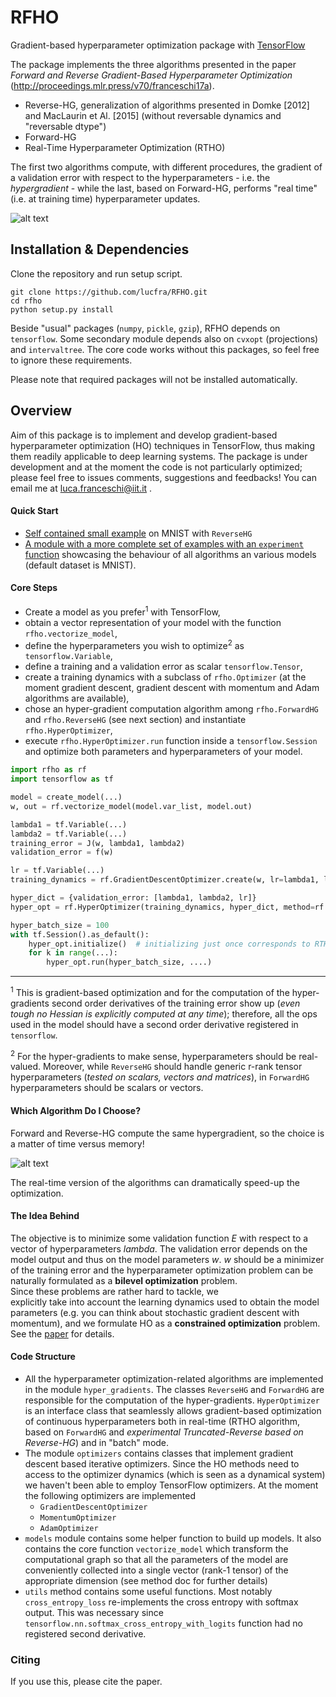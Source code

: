 # RFHO
Gradient-based hyperparameter optimization package with 
[TensorFlow](https://www.tensorflow.org/)

The package implements the three algorithms presented in the paper
 _Forward and Reverse Gradient-Based Hyperparameter Optimization_
 (http://proceedings.mlr.press/v70/franceschi17a). 
- Reverse-HG, generalization of algorithms presented in Domke [2012] and MacLaurin et Al. [2015] (without reversable dynamics and "reversable dtype")
- Forward-HG
- Real-Time Hyperparameter Optimization (RTHO)

The first two algorithms compute, with different procedures, the gradient
  of a validation error with respect to the hyperparameters - i.e. the _hypergradient_ - while the last, based on Forward-HG, 
  performs "real time" (i.e. at training time) hyperparameter updates.
  
![alt text](https://github.com/lucfra/RFHO/blob/master/rfho/examples/0_95_crop.png "Response surface of a small ANN 
and optimization trajectory in the hyperparameter space. The arrows depicts
the negative hypergradient at the current point, computed with Forward-HG algorithm.")

## Installation & Dependencies

Clone the repository and run setup script.

```
git clone https://github.com/lucfra/RFHO.git
cd rfho
python setup.py install
```

Beside "usual" packages (`numpy`, `pickle`, `gzip`), RFHO depends on `tensorflow`. Some secondary module depends also
on `cvxopt` (projections) and `intervaltree`. The core code works without this packages, so feel free to ignore
 these requirements.

Please note that required packages will not be installed automatically.

## Overview

Aim of this package is to implement and develop gradient-based hyperparameter optimization (HO) techniques in
TensorFlow, thus making them readily applicable to deep learning systems. The package is under
development and at the moment the code
is not particularly optimized;
please feel free to issues comments, suggestions and feedbacks! You can email me at luca.franceschi@iit.it .


#### Quick Start 

- [Self contained small example](https://github.com/lucfra/RFHO/blob/master/rfho/examples/RFHO%20starting%20example.ipynb) on MNIST with `ReverseHG`
- [A module with a more complete set of examples with an `experiment` function](https://github.com/lucfra/RFHO/blob/master/rfho/examples/all_methods_on_mnist.py) 
showcasing the behaviour of all algorithms an various models (default dataset is MNIST).

#### Core Steps

- Create a model as you prefer<sup>1</sup> with TensorFlow,
- obtain a vector representation of your model with the function 
`rfho.vectorize_model`,
- define the hyperparameters you wish to optimize<sup>2</sup> as `tensorflow.Variable`,
- define a training and a validation error as scalar `tensorflow.Tensor`,
- create a training dynamics with a subclass of `rfho.Optimizer` (at the moment
gradient descent,
gradient descent with momentum and Adam algorithms are available),
- chose an hyper-gradient computation algorithm among
`rfho.ForwardHG` and `rfho.ReverseHG` (see next section) and 
instantiate `rfho.HyperOptimizer`,
- execute `rfho.HyperOptimizer.run` function inside a `tensorflow.Session`
and optimize both parameters and 
hyperparameters of your model.


```python
import rfho as rf
import tensorflow as tf

model = create_model(...)  
w, out = rf.vectorize_model(model.var_list, model.out)

lambda1 = tf.Variable(...)
lambda2 = tf.Variable(...)
training_error = J(w, lambda1, lambda2)
validation_error = f(w)

lr = tf.Variable(...)
training_dynamics = rf.GradientDescentOptimizer.create(w, lr=lambda1, loss=training_error)

hyper_dict = {validation_error: [lambda1, lambda2, lr]}
hyper_opt = rf.HyperOptimizer(training_dynamics, hyper_dict, method=rf.ForwardHG)

hyper_batch_size = 100
with tf.Session().as_default():
    hyper_opt.initialize()  # initializing just once corresponds to RTHO algorithm
    for k in range(...):
        hyper_opt.run(hyper_batch_size, ....)  
```
____
<sup>1</sup> This is gradient-based optimization and for the computation
of the hyper-gradients second order derivatives of the training error show up
(_even tough no Hessian is explicitly computed at any time_);
therefore, all the ops used
in the model should have a second order derivative registered in `tensorflow`.

<sup>2</sup> For the hyper-gradients to make sense, hyperparameters should be 
real-valued. Moreover, while `ReverseHG` should handle generic r-rank tensor 
hyperparameters (_tested on scalars, vectors and matrices_), in `ForwardHG` 
hyperparameters should be scalars or vectors.

#### Which Algorithm Do I Choose?

Forward and Reverse-HG compute the same hypergradient, so
the choice is a matter of time versus memory!

![alt text](https://github.com/lucfra/RFHO/blob/master/rfho/examples/time_memory.png "Time vs memory requirements")

The real-time version of the algorithms can dramatically speed-up the optimization.

#### The Idea Behind

The objective is to minimize some validation function _E_ with respect to
 a vector of hyperparameters _lambda_. The validation error depends on the model output and thus
 on the model parameters _w_. 
  _w_ should be a minimizer of the training error and the hyperparameter optimization 
  problem can be naturally formulated as a __bilevel optimization__ problem.  
   Since these problems are rather hard to tackle, we  
explicitly take into account the learning dynamics used to obtain the model  
parameters (e.g. you can think about stochastic gradient descent with momentum),
and we formulate
HO as a __constrained optimization__ problem. See the [paper](http://proceedings.mlr.press/v70/franceschi17a) for details.

#### Code Structure

- All the hyperparameter optimization-related algorithms are implemented in the module `hyper_gradients`.
The classes `ReverseHG` and `ForwardHG` are responsible 
for the computation of the hyper-gradients. `HyperOptimizer` is an interface class
that seamlessly allows gradient-based optimization of continuous hyperparameters both in real-time (RTHO algorithm, 
based on `ForwardHG` and _experimental Truncated-Reverse based on Reverse-HG_) and in "batch"
mode.
- The module `optimizers` contains classes that implement 
gradient descent based iterative optimizers. Since 
the HO methods need to access to the optimizer dynamics (which is seen as 
a dynamical system) we haven't been able to employ TensorFlow optimizers. 
At the moment the following optimizers are implemented
    - `GradientDescentOptimizer`
    - `MomentumOptimizer`
    - `AdamOptimizer`
- `models` module contains some helper function to build up models. It also 
contains the core function `vectorize_model` which transform the computational
graph so that all the parameters of the model are conveniently collected into 
a single vector (rank-1 tensor) of the appropriate dimension (see method doc
for further details)
- `utils` method contains some useful functions. Most notably `cross_entropy_loss`
 re-implements the cross entropy with softmax output. This was necessary since 
`tensorflow.nn.softmax_cross_entropy_with_logits` function had no registered second derivative.

### Citing 

If you use this, please cite the paper.